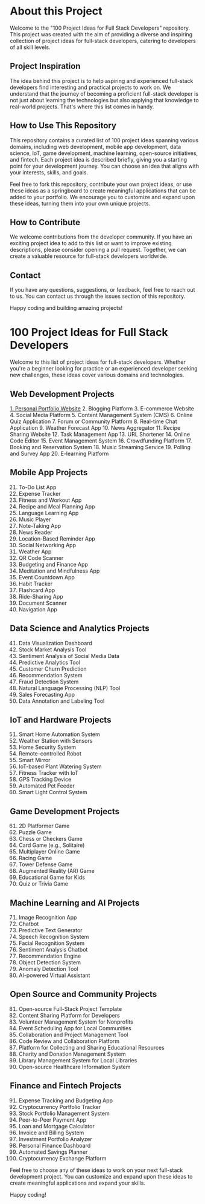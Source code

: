 # About this Project

Welcome to the "100 Project Ideas for Full Stack Developers" repository. This project was created with the aim of providing a diverse and inspiring collection of project ideas for full-stack developers, catering to developers of all skill levels.

## Project Inspiration

The idea behind this project is to help aspiring and experienced full-stack developers find interesting and practical projects to work on. We understand that the journey of becoming a proficient full-stack developer is not just about learning the technologies but also applying that knowledge to real-world projects. That's where this list comes in handy.

## How to Use This Repository

This repository contains a curated list of 100 project ideas spanning various domains, including web development, mobile app development, data science, IoT, game development, machine learning, open-source initiatives, and fintech. Each project idea is described briefly, giving you a starting point for your development journey. You can choose an idea that aligns with your interests, skills, and goals.

Feel free to fork this repository, contribute your own project ideas, or use these ideas as a springboard to create meaningful applications that can be added to your portfolio. We encourage you to customize and expand upon these ideas, turning them into your own unique projects.

## How to Contribute

We welcome contributions from the developer community. If you have an exciting project idea to add to this list or want to improve existing descriptions, please consider opening a pull request. Together, we can create a valuable resource for full-stack developers worldwide.

## Contact

If you have any questions, suggestions, or feedback, feel free to reach out to us. You can contact us through the issues section of this repository.

Happy coding and building amazing projects!



# 100 Project Ideas for Full Stack Developers

Welcome to this list of project ideas for full-stack developers. Whether you're a beginner looking for practice or an experienced developer seeking new challenges, these ideas cover various domains and technologies.

## Web Development Projects

[1. Personal Portfolio Website](https://github.com/nkayilovette03/My-Portfolio)
2. Blogging Platform
3. E-commerce Website
4. Social Media Platform
5. Content Management System (CMS)
6. Online Quiz Application
7. Forum or Community Platform
8. Real-time Chat Application
9. Weather Forecast App
10. News Aggregator
11. Recipe Sharing Website
12. Task Management App
13. URL Shortener
14. Online Code Editor
15. Event Management System
16. Crowdfunding Platform
17. Booking and Reservation System
18. Music Streaming Service
19. Polling and Survey App
20. E-learning Platform

## Mobile App Projects

21. To-Do List App
22. Expense Tracker
23. Fitness and Workout App
24. Recipe and Meal Planning App
25. Language Learning App
26. Music Player
27. Note-Taking App
28. News Reader
29. Location-Based Reminder App
30. Social Networking App
31. Weather App
32. QR Code Scanner
33. Budgeting and Finance App
34. Meditation and Mindfulness App
35. Event Countdown App
36. Habit Tracker
37. Flashcard App
38. Ride-Sharing App
39. Document Scanner
40. Navigation App

## Data Science and Analytics Projects

41. Data Visualization Dashboard
42. Stock Market Analysis Tool
43. Sentiment Analysis of Social Media Data
44. Predictive Analytics Tool
45. Customer Churn Prediction
46. Recommendation System
47. Fraud Detection System
48. Natural Language Processing (NLP) Tool
49. Sales Forecasting App
50. Data Annotation and Labeling Tool

## IoT and Hardware Projects

51. Smart Home Automation System
52. Weather Station with Sensors
53. Home Security System
54. Remote-controlled Robot
55. Smart Mirror
56. IoT-based Plant Watering System
57. Fitness Tracker with IoT
58. GPS Tracking Device
59. Automated Pet Feeder
60. Smart Light Control System

## Game Development Projects

61. 2D Platformer Game
62. Puzzle Game
63. Chess or Checkers Game
64. Card Game (e.g., Solitaire)
65. Multiplayer Online Game
66. Racing Game
67. Tower Defense Game
68. Augmented Reality (AR) Game
69. Educational Game for Kids
70. Quiz or Trivia Game

## Machine Learning and AI Projects

71. Image Recognition App
72. Chatbot
73. Predictive Text Generator
74. Speech Recognition System
75. Facial Recognition System
76. Sentiment Analysis Chatbot
77. Recommendation Engine
78. Object Detection System
79. Anomaly Detection Tool
80. AI-powered Virtual Assistant

## Open Source and Community Projects

81. Open-source Full-Stack Project Template
82. Content Sharing Platform for Developers
83. Volunteer Management System for Nonprofits
84. Event Scheduling App for Local Communities
85. Collaboration and Project Management Tool
86. Code Review and Collaboration Platform
87. Platform for Collecting and Sharing Educational Resources
88. Charity and Donation Management System
89. Library Management System for Local Libraries
90. Open-source Healthcare Information System

## Finance and Fintech Projects

91. Expense Tracking and Budgeting App
92. Cryptocurrency Portfolio Tracker
93. Stock Portfolio Management System
94. Peer-to-Peer Payment App
95. Loan and Mortgage Calculator
96. Invoice and Billing System
97. Investment Portfolio Analyzer
98. Personal Finance Dashboard
99. Automated Savings Planner
100. Cryptocurrency Exchange Platform

Feel free to choose any of these ideas to work on your next full-stack development project. You can customize and expand upon these ideas to create meaningful applications and expand your skills.

Happy coding!
